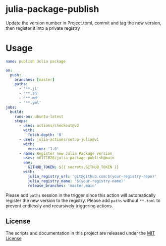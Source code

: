 # julia-package-publish

Update the version number in Project.toml, commit and tag the new version, then register it into a private registry 

# Usage

```yaml
name: publish Julia package

on: 
  push:
    branches: [master]
    paths:
      - '**.jl'
      - '**.sh'
      - '**.md'
      - '**.yml'
jobs:
  build:
    runs-on: ubuntu-latest
    steps:
      - uses: actions/checkout@v2
        with:
          fetch-depth: '0'
      - uses: julia-actions/setup-julia@v1
        with:
          version: '1.6'
      - name: Register new Julia Package version
        uses: n6171028/julia-package-publish@main
        env:
          GITHUB_TOKEN: ${{ secrets.GITHUB_TOKEN }}
        with:
          julia_registry_url: 'git@github.com:$(your-registry-repo)'
          julia_registry_name: '$(your-registry-name)'
          release_branches: 'master,main'
```

Please add `paths` session in the trigger since this action will automatically register the new version to the registry. Please add `paths` without `**.toml` to prevent endlessly and recursively triggering actions.

## License

The scripts and documentation in this project are released under the [MIT License](LICENSE)